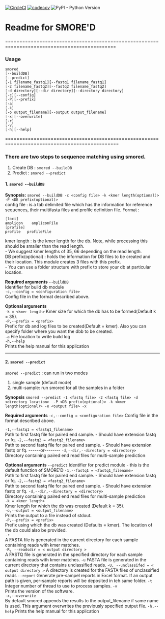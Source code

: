 [![CircleCI](https://circleci.com/gh/appliedbinf/URDO-SMOREd.svg?style=svg&circle-token=3bb907d8bdfe27332d68c56fc6cafc849a3e80a0)](https://circleci.com/gh/appliedbinf/URDO-SMOREd) [![codecov](https://codecov.io/gh/appliedbinf/URDO-SMOREd/branch/master/graph/badge.svg)](https://codecov.io/gh/appliedbinf/URDO-SMOREd) ![PyPI - Python Version](https://img.shields.io/pypi/pyversions/Django.svg) 

# Readme for SMORE'D
=============================================================================================
### Usage
```
smored
[--buildDB]
[--predict]
[-1 filename_fastq1][--fastq1 filename_fastq1]
[-2 filename_fastq2][--fastq2 filename_fastq2]
[-d directory][--dir directory][--directory directory]
[-c][--config]
[-P][--prefix]
[-a]
[-k]
[-o output_filename][--output output_filename]
[-x][--overwrite]
[-r]
[-v]
[-h][--help]
```
==============================================================================================

### There are two steps to sequence matching using smored.
1. Create DB : `smored --buildDB`
2. Predict : `smored --predict`

#### 1. `smored --buildDB`

**Synopsis:**
`smored --buildDB -c <config file> -k <kmer length(optional)> -P <DB prefix(optional)>`  
config file : is a tab delimited file which has the information for reference sequences, their multifasta files and profile definition file.
    Format : 
```
[loci]  
amplicon    ampliconFile
[profile]
profile   profileFile
```
kmer length : is the kmer length for the db. Note, while processing this should be smaller than the read length.  
    - We suggest kmer lengths of 35, 66 depending on the read length.  
DB prefix(optional) : holds the information for DB files to be created and their location. This module creates 3 files with this prefix.  
    - You can use a folder structure with prefix to store your db at particular location.

**Required arguments**
`--buildDB`  
    Identifier for build db module  
`-c,--config = <configuration file>`  
    Config file in the format described above.   

**Optional arguments**  
`-k = <kmer length>`
    Kmer size for which the db has to be formed(Default k = 35).   
`-P,--prefix = <prefix>`  
  Prefix for db and log files to be created(Default = kmer). Also you can specify folder where you want the dbb to be created.  
`-a`
    File location to write build log  
`-h,--help`  
    Prints the help manual for this application  

 --------------------------------------------------------------------------------------------
 
#### 2. `smored --predict`
  
`smored --predict` : can run in two modes
  1) single sample (default mode)
  2) multi-sample: run smored for all the samples in a folder 

**Synopsis**
`smored --predict -1 <fastq file> -2 <fastq file> -d <directory location>  -P <DB prefix(optional)> -k <kmer length(optional)> -o <output file> -x`

**Required arguments** 
`-c,--config = <configuration file>`
  Config file in the format described above. 
  
 `-1,--fastq1 = <fastq1_filename>`  
  Path to first fastq file for paired end sample.
    - Should have extension fastq or fq.
`-2,--fastq2 = <fastq2_filename>`  
  Path to second fastq file for paired end sample.
    - Should have extension fastq or fq.
    ------or--------
`-d,--dir,--directory = <directory>`  
  Directory containing paired end read files for multi-sample prediction 
  
**Optional arguments**
`--predict`
  Identifier for predict module - this is the default function of SMORE'D
`-1,--fastq1 = <fastq1_filename>`  
  Path to first fastq file for paired end sample.
    - Should have extension fastq or fq.
`-2,--fastq2 = <fastq2_filename>`  
  Path to second fastq file for paired end sample.
    - Should have extension fastq or fq.
`-d,--dir,--directory = <directory>`  
  Directory containing paired end read files for multi-sample prediction  
`-k = <kmer_length>`  
  Kmer length for which the db was created (Default k = 35).  
`-o,--output = <output_filename>`  
  Prints the output to a file instead of stdout.  
`-P,--prefix = <prefix>`  
  Prefix using which the db was created (Defaults = kmer). The location of the db could also be provided.  
`-r`  
  A FASTA file is generated in the current directory for each sample containing reads with kmer matches.  
`-R, --readsdir = < output directory >`  
  A FASTQ file is generated in the specified directory for each sample containing reads with kmer matches.
`-u`
  FASTA file is generated in the current directory that contains unclassified reads.
`-U, --unclassifed = < output directory >`
  A directory is created for the FASTA files of unclassified reads
`--report`
 Generate pre-sampel reports in Excel format. If an output path is given, per-sample reports will be deposited in teh same folder.
`-t`
 Integer number of thread to use to process samples.
`-v`  
  Prints the version of the software.  
`-x,--overwrite`  
  By default smored appends the results to the output\_filename if same name is used.
  This argument overwrites the previously specified output file.
`-h,--help`
  Prints the help manual for this application  

